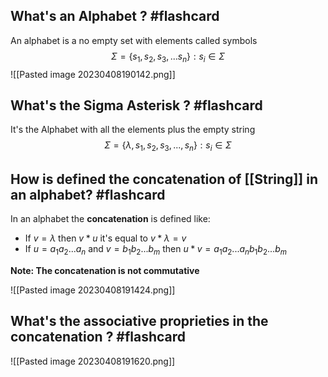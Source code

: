 ## What's an Alphabet ? #flashcard

An alphabet is a no empty set with elements called symbols
$$\Sigma = \{s_1,s_2,s_3,...s_n\}: s_i \in \Sigma$$
![[Pasted image 20230408190142.png]]
<!--ID: 1680998390908-->

## What's the Sigma Asterisk ? #flashcard

It's the Alphabet with all the elements plus the empty string
$$\Sigma = \{\lambda,s_1,s_2,s_3,...,s_n \}:s_i \in \Sigma$$
<!--ID: 1680999388938-->


## How is defined the concatenation of [[String]] in an alphabet? #flashcard

In an alphabet the **concatenation** is defined like:
* If $v =  \lambda$ then $v*u$ it's equal to $v* \lambda = v$
* If $u= a_1a_2...a_n$ and $v = b_1b_2...b_m$ then $u*v=a_1a_2...a_nb_1b_2...b_m$
<!--ID: 1680999388941-->


**Note: The concatenation is not commutative**

![[Pasted image 20230408191424.png]]


## What's the associative proprieties in the concatenation ? #flashcard

![[Pasted image 20230408191620.png]]
<!--ID: 1680999388943-->
